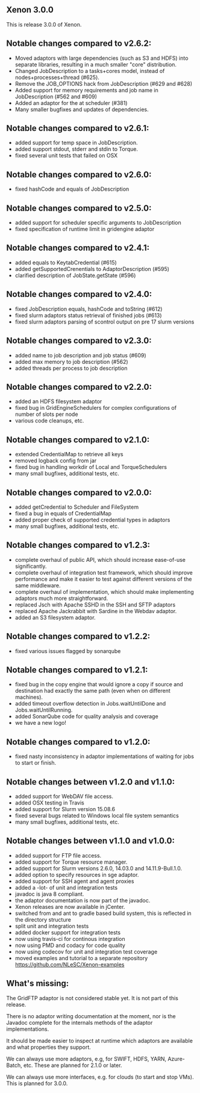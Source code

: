 Xenon 3.0.0
-----------

This is release 3.0.0 of Xenon.

Notable changes compared to v2.6.2:
-----------------------------------

- Moved adaptors with large dependencies (such as S3 and HDFS) into separate libraries, resulting in a much smaller "core" distribution.
- Changed JobDescription to a tasks+cores model, instead of nodes+processes+thread (#625).   
- Remove the JOB_OPTIONS hack from JobDescription (#629 and #628)
- Added support for memory requirements and job name in JobDescription (#562 and #609)
- Added an adaptor for the at scheduler (#381)
- Many smaller bugfixes and updates of dependencies. 

Notable changes compared to v2.6.1:
-----------------------------------

- added support for temp space in JobDescription. 
- added support stdout, stderr and stdin to Torque.
- fixed several unit tests that failed on OSX

Notable changes compared to v2.6.0:
-----------------------------------

- fixed hashCode and equals of JobDescription

Notable changes compared to v2.5.0:
-----------------------------------

- added support for scheduler specific arguments to JobDescription
- fixed specification of runtime limit in gridengine adaptor 

Notable changes compared to v2.4.1:
-----------------------------------

- added equals to KeytabCredential (#615)
- added getSupportedCrenentials to AdaptorDescription (#595)
- clarified description of JobState.getState (#596)

Notable changes compared to v2.4.0:
-----------------------------------

- fixed JobDescription equals, hashCode and toString (#612)
- fixed slurm adaptors status retrieval of finished jobs (#613)
- fixed slurm adaptors parsing of scontrol output on pre 17 slurm versions

Notable changes compared to v2.3.0:
-----------------------------------

- added name to job description and job status (#609)
- added max memory to job description (#562)
- added threads per process to job description

Notable changes compared to v2.2.0:
-----------------------------------

- added an HDFS filesystem adaptor 
- fixed bug in GridEngineSchedulers for complex configurations of number of slots per node
- various code cleanups, etc.

Notable changes compared to v2.1.0:
-----------------------------------

- extended CredentialMap to retrieve all keys 
- removed logback config from jar 
- fixed bug in handling workdir of Local and TorqueSchedulers
- many small bugfixes, additional tests, etc.


Notable changes compared to v2.0.0:
-----------------------------------

- added getCredential to Scheduler and FileSystem 
- fixed a bug in equals of CredentialMap
- added proper check of supported credential types in adaptors 
- many small bugfixes, additional tests, etc.

Notable changes compared to v1.2.3:
-----------------------------------

- complete overhaul of public API, which should increase ease-of-use significantly. 
- complete overhaul of integration test framework, which should improve performance and make it easier to test against different versions of the same middleware.
- complete overhaul of implementation, which should make implementing adaptors much more straightforward.
- replaced Jsch with Apache SSHD in the SSH and SFTP adaptors
- replaced Apache Jackrabbit with Sardine in the Webdav adaptor. 
- added an S3 filesystem adaptor. 

Notable changes compared to v1.2.2:
-----------------------------------

- fixed various issues flagged by sonarqube

Notable changes compared to v1.2.1:
-----------------------------------

- fixed bug in the copy engine that would ignore a copy if source and destination had exactly the same path (even when on different machines).
- added timeout overflow detection in Jobs.waitUntilDone and Jobs.waitUntilRunning.
- added SonarQube code for quality analysis and coverage
- we have a new logo!

Notable changes compared to v1.2.0:
-----------------------------------

- fixed nasty inconsistency in adaptor implementations of waiting for jobs to start or finish.

Notable changes between v1.2.0 and v1.1.0:
------------------------------------------

- added support for WebDAV file access.
- added OSX testing in Travis
- added support for Slurm version 15.08.6
- fixed several bugs related to Windows local file system semantics
- many small bugfixes, additional tests, etc. 


Notable changes between v1.1.0 and v1.0.0:
------------------------------------------
 
- added support for FTP file access.
- added support for Torque resource manager.
- added support for Slurm versions 2.6.0, 14.03.0 and 14.11.9-Bull.1.0.
- added option to specify resources in sge adaptor.
- added support for SSH agent and agent proxies
- added a -lot- of unit and integration tests
- javadoc is java 8 compliant.
- the adaptor documentation is now part of the javadoc.
- Xenon releases are now available in jCenter.
- switched from and ant to gradle based build system, this is reflected in the directory structure 
- split unit and integration tests
- added docker support for integration tests
- now using travis-ci for continous integration 
- now using PMD and codacy for code quality
- now using codecov for unit and integration test coverage
- moved examples and tutorial to a separate repository https://github.com/NLeSC/Xenon-examples


What's missing:
---------------
	
The GridFTP adaptor is not considered stable yet. It is not part of this release.

There is no adaptor writing documentation at the moment, nor is the Javadoc complete for the internals methods of the adaptor implementations.

It should be made easier to inspect at runtime which adaptors are available and what properties they support.

We can always use more adaptors, e.g, for SWIFT, HDFS, YARN, Azure-Batch, etc. These are planned for 2.1.0 or later.

We can always use more interfaces, e.g. for clouds (to start and stop VMs). This is planned for 3.0.0.



